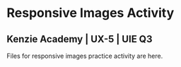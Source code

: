 # Responsive Images Activity

## Kenzie Academy | UX-5 | UIE Q3

Files for responsive images practice activity are here.
